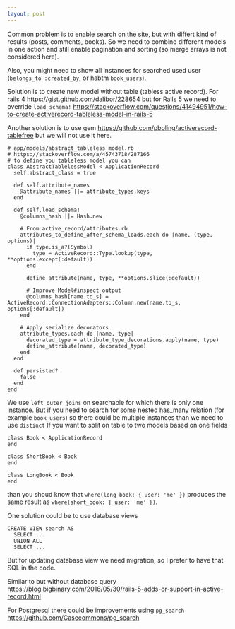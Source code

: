 ```yaml
---
layout: post
---
```


Common problem is to enable search on the site, but with differt kind of results
(posts, comments, books). So we need to combine different models in one action
and still enable pagination and sorting (so merge arrays is not considered
here).

Also, you might need to show all instances for
searched used user (`belongs_to :created_by`, or habtm `book_users`).

Solution is to create new model without table (tabless active record). For rails
4 https://gist.github.com/dalibor/228654 but for Rails 5 we need to override `load_schema!`
https://stackoverflow.com/questions/41494951/how-to-create-activerecord-tableless-model-in-rails-5

Another solution is to use gem https://github.com/pboling/activerecord-tablefree
but we will not use it here.


```
# app/models/abstract_tableless_model.rb
# https://stackoverflow.com/a/45743718/287166
# to define you tableless model you can
class AbstractTablelessModel < ApplicationRecord
  self.abstract_class = true

  def self.attribute_names
    @attribute_names ||= attribute_types.keys
  end

  def self.load_schema!
    @columns_hash ||= Hash.new

    # From active_record/attributes.rb
    attributes_to_define_after_schema_loads.each do |name, (type, options)|
      if type.is_a?(Symbol)
        type = ActiveRecord::Type.lookup(type, **options.except(:default))
      end

      define_attribute(name, type, **options.slice(:default))

      # Improve Model#inspect output
      @columns_hash[name.to_s] = ActiveRecord::ConnectionAdapters::Column.new(name.to_s, options[:default])
    end

    # Apply serialize decorators
    attribute_types.each do |name, type|
      decorated_type = attribute_type_decorations.apply(name, type)
      define_attribute(name, decorated_type)
    end
  end

  def persisted?
    false
  end
end
```

We use `left_outer_joins` on searchable for which there is only one instance.
But if you need to search for some nested has_many relation (for example
`book_users`) so there could be multiple instances than we need to use
`distinct`
If you want to split on table to two models based on one fields
```
class Book < ApplicationRecord
end

class ShortBook < Book
end

class LongBook < Book
end
```
than you shoud know that `where(long_book: { user: 'me' })` produces the same
result as `where(short_book: { user: 'me' })`.

One solution could be to use database views
```
CREATE VIEW search AS
  SELECT ...
  UNION ALL
  SELECT ...
```
But for updating database view we need migration, so I prefer to have that SQL
in the code.

Similar to but without database query
https://blog.bigbinary.com/2016/05/30/rails-5-adds-or-support-in-active-record.html

For Postgresql there could be improvements using `pg_search`
https://github.com/Casecommons/pg_search
